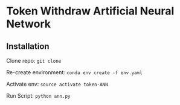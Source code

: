 # Token Withdraw Artificial Neural Network

## Installation
Clone repo:
`git clone `

Re-create environment:
`conda env create -f env.yaml`

Activate env:
`source activate token-ANN`

Run Script:
`python ann.py`
